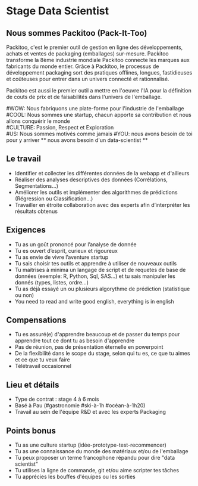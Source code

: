 # Stage Data Scientist

## Nous sommes Packitoo (Pack-It-Too)

Packitoo, c'est le premier outil de gestion en ligne des développements, achats et ventes de packaging (emballages) sur-mesure. Packitoo transforme la 8ème industrie mondiale
Packitoo connecte les marques aux fabricants du monde entier. Grâce à Packitoo, le processus de développement packaging sort des pratiques offlines, longues, fastidieuses et coûteuses pour entrer dans un univers connecté et rationnalisé.

Packitoo est aussi le premier outil a mettre en l'oeuvre l'IA pour la définition de couts de prix et de faisabilités dans l'univers de l'emballage.

#WOW: Nous fabriquons une plate-forme pour l'industrie de l'emballage <br/>
#COOL: Nous sommes une startup, chacun apporte sa contribution et nous allons conquérir le monde <br/>
#CULTURE: Passion, Respect et Exploration <br/>
#US: Nous sommes motivés comme jamais
#YOU: nous avons besoin de toi pour y arriver ** nous avons besoin d'un data-scientist ** <br/>

## Le travail

* Identifier et collecter les différentes données de la webapp et d'ailleurs
* Réaliser des analyses descriptives des données (Corrélations, Segmentations...)
* Améliorer les outils et implémenter des algorithmes de prédictions (Régression ou Classification...)
* Travailler en étroite collaboration avec des experts afin d’interpréter les résultats obtenus

## Exigences

* Tu as un goût prononcé pour l’analyse de donnée
* Tu es ouvert d’esprit, curieux et rigoureux
* Tu as envie de vivre l’aventure startup
* Tu sais choisir tes outils et apprendre à utiliser de nouveaux outils
* Tu maitrises à minima un langage de script et de requetes de base de données (exemple: R, Python, Sql, SAS...) et tu sais manipuler les donnés (types, listes, ordre...)
* Tu as déjà essayé un ou plusieurs algorythme de prédiction (statistique ou non)
* You need to read and write good english, everything is in english

## Compensations

* Tu es assuré(e) d'apprendre beaucoup et de passer du temps pour apprendre tout ce dont tu as besoin d'apprendre
* Pas de réunion, pas de présentation éternelle en powerpoint
* De la flexibilité dans le scope du stage, selon qui tu es, ce que tu aimes et ce que tu veux faire
* Télétravail occasionnel

## Lieu et détails

* Type de contrat : stage 4 à 6 mois
* Basé à Pau (#gastronomie #ski-à-1h #océan-à-1h20)
* Travail au sein de l'équipe R&D et avec les experts Packaging

## Points bonus

* Tu as une culture startup (idée-prototype-test-recommencer)
* Tu as une connaissance du monde des matériaux et/ou de l'emballage
* Tu peux proposer un terme francophone répandu pour dire "data scientist"
* Tu utilises la ligne de commande, git et/ou aime scripter tes tâches
* Tu apprécies les bouffes d'équipes ou les sorties

